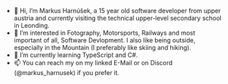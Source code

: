 - 👋 Hi, I’m Markus Harnúšek, a 15 year old software developer from upper austria and currently visiting the technical upper-level secondary school in Leonding.
- 👀 I’m interested in Fotography, Motorsports, Railways and most important of all, Software Devlopment. I also like being outside, especially in the Mountain (I preferably like skiing and hiking).
- 🌱 I’m currently learning TypeScript and C#.
- 📫 You can reach my on my linked E-Mail or on Discord (@markus_harnusek) if you prefer it.

<!---
MarkusHarnusek/MarkusHarnusek is a ✨ special ✨ repository because its `README.md` (this file) appears on your GitHub profile.
You can click the Preview link to take a look at your changes.
--->
